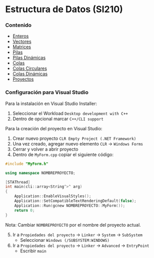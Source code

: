 # Estructura de Datos (SI210)

### Contenido
- [Enteros](https://github.com/JoseAndresHV-UPSA/estructura-datos-si210/tree/master/ENTEROS)
- [Vectores](https://github.com/JoseAndresHV-UPSA/estructura-datos-si210/tree/master/VECTORES)
- [Matrices](https://github.com/JoseAndresHV-UPSA/estructura-datos-si210/tree/master/MATRICES)
- [Pilas](https://github.com/JoseAndresHV-UPSA/estructura-datos-si210/tree/master/PILAS)
- [Pilas Dinámicas](https://github.com/JoseAndresHV-UPSA/estructura-datos-si210/tree/master/PILAS_DINAMICAS)
- [Colas](https://github.com/JoseAndresHV-UPSA/estructura-datos-si210/tree/master/COLAS)
- [Colas Circulares](https://github.com/JoseAndresHV-UPSA/estructura-datos-si210/tree/master/COLAS_CIRCULARES)
- [Colas Dinámicas](https://github.com/JoseAndresHV-UPSA/estructura-datos-si210/tree/master/COLAS_DINAMICAS)
- [Proyectos](https://github.com/JoseAndresHV-UPSA/estructura-datos-si210/tree/master/PROYECTOS)

### Configuración para Visual Studio
Para la instalación en Visual Studio Installer:
1. Seleccionar el Workload `Desktop development with C++`
2. Dentro de opcional marcar `C++/CLI support`

Para la creación del proyecto en Visual Studio:
1. Crear nuevo proyecto `CLR Empty Project (.NET Framework)`
2. Una vez creado, agregar nuevo elemento `CLR` -> `Windows Forms`
3. Cerrar y volver a abrir proyecto
4. Dentro de `MyForm.cpp` copiar el siguiente código:
```cpp
#include "MyForm.h"

using namespace NOMBREPROYECTO;

[STAThread]
int main(cli::array<String^>^ arg)
{
	Application::EnableVisualStyles();
	Application::SetCompatibleTextRenderingDefault(false);
	Application::Run(gcnew NOMBREPROYECTO::MyForm());
	return 0;
}
```
Nota: Cambiar `NOMBREPROYECTO` por el nombre del proyecto actual.

5. Ir a `Propiedades del proyecto` -> `Linker` -> `System` -> `SubSystem`
   - Seleccionar `Windows (/SUBSYSTEM:WINDOWS)`
6. Ir a `Propiedades del proyecto` -> `Linker` -> `Advanced` -> `EntryPoint`
   - Escribir `main`


